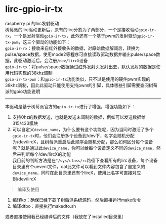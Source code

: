 # lirc-gpio-ir-tx
raspberry pi 的lirc发射驱动  
树莓派的lirc驱动更新后，原有的lirc分割为了两部分，一个是接收驱动`gpio-ir-rx`，一个是发射驱动`gpio-ir-tx`，此外还有一个基于pwm的发射驱动`gpio-ir-tx-pwm`，这三个驱动的功能如下：  
`gpio-ir-rx`：接收来自红外接收头的数据，对原始数据解调后，转换为pulse/space数据，使用mode2等程序可直接读取驱动数据并输出pulse/space数据，此驱动激活后，会注册`/dev/lircX`设备  
`gpio-ir-tx`：将pulse/space数据通过红外发射头发射出去，默认发射的数据是使用代码实现的38khz调制  
`gpio-ir-tx-pwm`：和`gpio-ir-tx`功能类似，只不过是使用的硬件pwm实现的38khz调制，因此此驱动只能使用支持pwm的引脚，具体哪些引脚需要查阅树莓派的gpio功能说明  

---
本驱动是基于树莓派官方的`gpio-ir-tx`进行了增强，增强功能如下：  
1. 支持0hz的数据发送，也就是发送未调制的数据，例如可以发送数据给315/433模块
2. 可以自定义`device_name`，为什么要有这个功能呢，因为当同时激活了多个`gpio-ir-tx`时，他们会注册多个设备到/dev下，名字会随机分配为/dev/lircX，且树莓派重启后此顺序会随机分配，那么如何区分每个设备呢？就是通过此`device_name`，你可以给每个设备定义不同的`device_name`，然后来判断每个/dev/lircX的功能  
  我目前的判断方法是在`"/sys/class/rc`路径下查看所有的lirc设备，每个设备目录里有个uevent文件，cat此文件可以看到文件内容包含了自定义的`device_name`，同时在此目录里还有个lircX，使用此名字可直接对应到/dev/lircX

> 编译及使用

1. 编译ko：确保已经下载了树莓派系统源码，然后直接运行make命令
2. 编译dtbo：直接执行makedto.sh  

或者直接使用我已经编译后的文件（我放在了installed目录里）